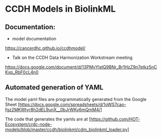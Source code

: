 # CCDH Models in BiolinkML

## Documentation:

* model documentation

https://cancerdhc.github.io/ccdhmodel/

* Talk on the CCDH Data Harmonization Workstream meeting

https://docs.google.com/document/d/13PMvYlstQ9BNr_Br1HzZ9n7etkz5nCKxp_RbF0cL4n0


## Automated generation of YAML

The model yaml files are programmatically generated from the Google Sheet [https://docs.google.com/spreadsheets/d/1oWS7cao-fgz2MKWtyr8h2dEL9unX__0bJrWKv6mQmM4/]

The code that generates the yamls are at [https://github.com/HOT-Ecosystem/crdc-node-models/blob/master/ccdh/biolinkml/cdm_biolinkml_loader.py]
